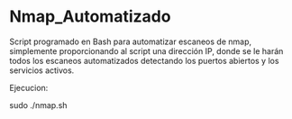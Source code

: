 # Nmap_Automatizado
Script programado en Bash para automatizar escaneos de nmap, simplemente proporcionando al script una dirección IP, donde se le harán todos los escaneos automatizados detectando los puertos abiertos y los servicios activos.

Ejecucion:

sudo ./nmap.sh
